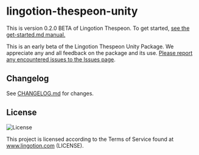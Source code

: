 # lingotion-thespeon-unity

This is version 0.2.0 BETA of Lingotion Thespeon. To get started, [see the get-started.md manual.](https://github.com/Lingotion/lingotion-thespeon-unity/blob/main/Documentation~/get-started.md)

This is an early beta of the Lingotion Thespeon Unity Package. We appreciate any and all feedback on the package and its use. [Please report any encountered issues to the Issues page](https://github.com/Lingotion/unity-package/issues).

## Changelog
See [CHANGELOG.md](https://github.com/Lingotion/lingotion-thespeon-unity/blob/main/CHANGELOG.md) for changes.

## License
![License](https://img.shields.io/badge/license-Custom-blue.svg)

This project is licensed according to the Terms of Service found at www.lingotion.com (LICENSE).

